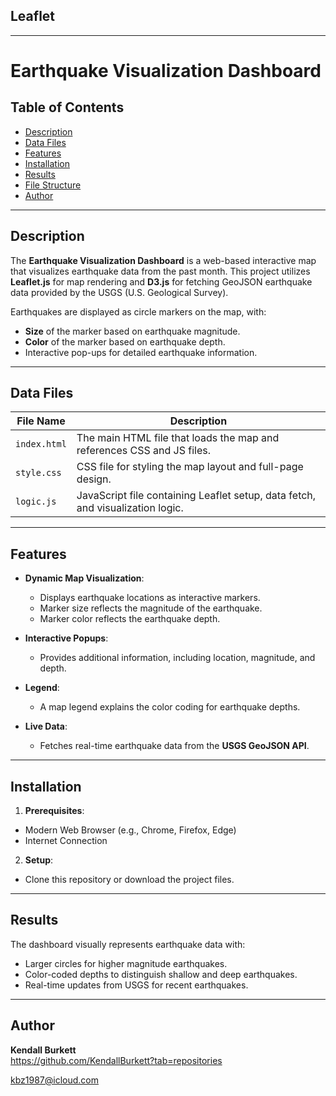 ## Leaflet
---

# Earthquake Visualization Dashboard

## Table of Contents
- [Description](#description)
- [Data Files](#data-files)
- [Features](#features)
- [Installation](#installation)
- [Results](#results)
- [File Structure](#file-structure)
- [Author](#author)

---

## Description

The **Earthquake Visualization Dashboard** is a web-based interactive map that visualizes earthquake data from the past month. This project utilizes **Leaflet.js** for map rendering and **D3.js** for fetching GeoJSON earthquake data provided by the USGS (U.S. Geological Survey). 

Earthquakes are displayed as circle markers on the map, with:
- **Size** of the marker based on earthquake magnitude.
- **Color** of the marker based on earthquake depth.
- Interactive pop-ups for detailed earthquake information.

---

## Data Files

| File Name         | Description                                            |
|-------------------|--------------------------------------------------------|
| `index.html`      | The main HTML file that loads the map and references CSS and JS files. |
| `style.css`       | CSS file for styling the map layout and full-page design. |
| `logic.js`        | JavaScript file containing Leaflet setup, data fetch, and visualization logic. |

---

## Features

- **Dynamic Map Visualization**:
  - Displays earthquake locations as interactive markers.
  - Marker size reflects the magnitude of the earthquake.
  - Marker color reflects the earthquake depth.

- **Interactive Popups**:
  - Provides additional information, including location, magnitude, and depth.

- **Legend**:
  - A map legend explains the color coding for earthquake depths.

- **Live Data**:
  - Fetches real-time earthquake data from the **USGS GeoJSON API**.

---

## Installation

1. **Prerequisites**:
- Modern Web Browser (e.g., Chrome, Firefox, Edge)
- Internet Connection

2. **Setup**:
- Clone this repository or download the project files.
---

## Results

The dashboard visually represents earthquake data with:
* Larger circles for higher magnitude earthquakes.
* Color-coded depths to distinguish shallow and deep earthquakes.
* Real-time updates from USGS for recent earthquakes.
---

## Author

**Kendall Burkett**  
https://github.com/KendallBurkett?tab=repositories
 
kbz1987@icloud.com
